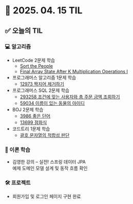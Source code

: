 # 📅 2025. 04. 15 TIL

## ✅ 오늘의 TIL

### 💻 알고리즘
- LeetCode 2문제 학습  
  - [Sort the People](https://leetcode.com/problems/sort-the-people/)  
  - [Final Array State After K Multiplication Operations I](https://leetcode.com/problems/final-array-state-after-k-multiplication-operations-i/)
- 프로그래머스 알고리즘 1문제 학습  
  - [12973 짝지어 제거하기](https://school.programmers.co.kr/learn/courses/30/lessons/12973)
- 프로그래머스 SQL 2문제 학습  
  - [293258 조건에 맞는 사용자와 총 주문 금액 조회하기](https://school.programmers.co.kr/learn/courses/30/lessons/293258)  
  - [59034 이름이 있는 동물의 아이디](https://school.programmers.co.kr/learn/courses/30/lessons/59034)
- BOJ 2문제 학습  
  - [3986 좋은 단어](https://www.acmicpc.net/problem/3986)  
  - [13699 점화식](https://www.acmicpc.net/problem/13699)
- 코드트리 1문제 학습  
  - [괄호 문자열의 적합성 판단](https://www.codetree.ai/ko/trails/complete/curated-cards/challenge-parentheses-string)

### 📘 이론 학습
- 김영한 강의 – 실전! 스프링 데이터 JPA  
  예제 도메인 모델 설계 및 동작 흐름 확인

### 🛠 프로젝트
- 회원가입 및 로그인 페이지 구현 완료
